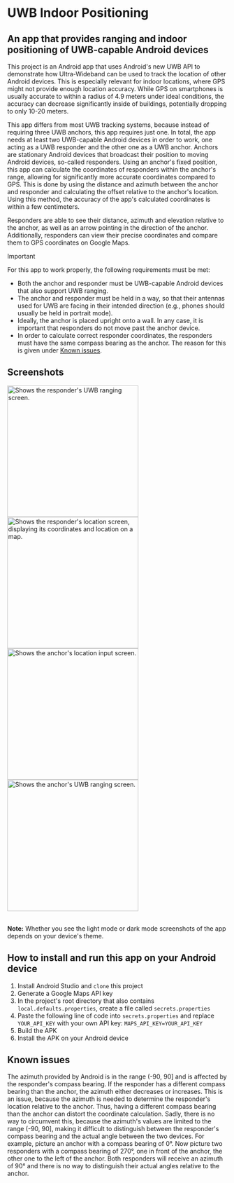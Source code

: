 # UWB Indoor Positioning

## An app that provides ranging and indoor positioning of UWB-capable Android devices 

This project is an Android app that uses Android's new UWB API to demonstrate how Ultra-Wideband can be used to track the location of other Android devices. This is especially relevant for indoor locations, where GPS might not provide enough location accuracy. While GPS on smartphones is usually accurate to within a radius of 4.9 meters under ideal conditions, the accuracy can decrease significantly inside of buildings, potentially dropping to only 10-20 meters. 

This app differs from most UWB tracking systems, because instead of requiring three UWB anchors, this app requires just one. In total, the app needs at least two UWB-capable Android devices in order to work, one acting as a UWB responder and the other one as a UWB anchor. Anchors are stationary Android devices that broadcast their position to moving Android devices, so-called responders. Using an anchor's fixed position, this app can calculate the coordinates of responders within the anchor's range, allowing for significantly more accurate coordinates compared to GPS. This is done by using the distance and azimuth between the anchor and responder and calculating the offset relative to the anchor's location. Using this method, the accuracy of the app's calculated coordinates is within a few centimeters.

Responders are able to see their distance, azimuth and elevation relative to the anchor, as well as an arrow pointing in the direction of the anchor. Additionally, responders can view their precise coordinates and compare them to GPS coordinates on Google Maps.

> [!IMPORTANT]
> For this app to work properly, the following requirements must be met:
> * Both the anchor and responder must be UWB-capable Android devices that also support UWB ranging.
> * The anchor and responder must be held in a way, so that their antennas used for UWB are facing in their intended direction (e.g., phones should usually be held in portrait mode).
> * Ideally, the anchor is placed upright onto a wall. In any case, it is important that responders do not move past the anchor device.
> * In order to calculate correct responder coordinates, the responders must have the same compass bearing as the anchor. The reason for this is given under [Known issues](#known-issues).

## Screenshots
<picture>
  <source media="(prefers-color-scheme: dark)" srcset="https://github.com/user-attachments/assets/aae8bae3-e87d-4060-a60b-341688bf5dae" width="300">
  <source media="(prefers-color-scheme: light)" srcset="https://github.com/user-attachments/assets/aea1acbc-7477-4e23-85eb-7c3a23dc1f08" width="300">
  <img alt="Shows the responder's UWB ranging screen." src="https://github.com/user-attachments/assets/aea1acbc-7477-4e23-85eb-7c3a23dc1f08" width="300">
</picture>

<picture>
  <source media="(prefers-color-scheme: dark)" srcset="https://github.com/user-attachments/assets/fd415d3e-71a4-4301-9e37-2ac0d323f517" width="300">
  <source media="(prefers-color-scheme: light)" srcset="https://github.com/user-attachments/assets/0b8cf381-707c-4b69-a324-c37c4dd90c9a" width="300">
  <img alt="Shows the responder's location screen, displaying its coordinates and location on a map." src="https://github.com/user-attachments/assets/0b8cf381-707c-4b69-a324-c37c4dd90c9a" width="300">
</picture>

<br>

<picture>
  <source media="(prefers-color-scheme: dark)" srcset="https://github.com/user-attachments/assets/3ca123a0-2c51-4d4f-b32d-5b9e32fe8438" width="300">
  <source media="(prefers-color-scheme: light)" srcset="https://github.com/user-attachments/assets/18133bce-104b-4726-ac9d-14ab60929d15" width="300">
  <img alt="Shows the anchor's location input screen." src="https://github.com/user-attachments/assets/18133bce-104b-4726-ac9d-14ab60929d15" width="300">
</picture>

<picture>
  <source media="(prefers-color-scheme: dark)" srcset="https://github.com/user-attachments/assets/bbb23087-4b5f-4b74-a749-03d42f8a7485" width="300">
  <source media="(prefers-color-scheme: light)" srcset="https://github.com/user-attachments/assets/8621ca0a-87f9-4802-a43c-86d885c31e63" width="300">
  <img alt="Shows the anchor's UWB ranging screen." src="https://github.com/user-attachments/assets/8621ca0a-87f9-4802-a43c-86d885c31e63" width="300">
</picture>

<br>
<br>

**Note:** Whether you see the light mode or dark mode screenshots of the app depends on your device's theme.

## How to install and run this app on your Android device

1. Install Android Studio and `clone` this project
2. Generate a Google Maps API key
3. In the project's root directory that also contains `local.defaults.properties`, create a file called `secrets.properties`
4. Paste the following line of code into `secrets.properties` and replace `YOUR_API_KEY` with your own API key: `MAPS_API_KEY=YOUR_API_KEY`
5. Build the APK
6. Install the APK on your Android device

## Known issues
The azimuth provided by Android is in the range (-90, 90] and is affected by the responder's compass bearing. If the responder has a different compass bearing than the anchor, the azimuth either decreases or increases. This is an issue, because the azimuth is needed to determine the responder's location relative to the anchor. Thus, having a different compass bearing than the anchor can distort the coordinate calculation. Sadly, there is no way to circumvent this, because the azimuth's values are limited to the range (-90, 90], making it difficult to distinguish between the responder's compass bearing and the actual angle between the two devices. For example, picture an anchor with a compass bearing of 0°. Now picture two responders with a compass bearing of 270°, one in front of the anchor, the other one to the left of the anchor. Both responders will receive an azimuth of 90° and there is no way to distinguish their actual angles relative to the anchor.



